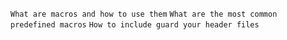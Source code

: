 `What are macros and how to use them`
`What are the most common predefined macros`
`How to include guard your header files`
